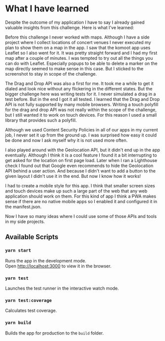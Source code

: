 # What I have learned
Despite the outcome of my application I have to say I already gained valuable insights from this challenge. Here is what I've learned:

Before this challenge I never worked with maps. Although I have a side project where I collect locations of concert venues I never executed my plan to show them on a map in the app. I saw that the komoot app uses Leaflet so I also went for it. It was pretty straight forward and I had my first map after a couple of minutes. I was tempted to try out all the things you can do with Leaflet. Especially popups to be able to delete a marker on the map directly seemed to make sense in this case. But I sticked to the screenshot to stay in scope of the challenge.

The Drag and Drop API was also a first for me. It took me a while to get it dialed and look nice without any flickering in the different states. But the bigger challenge here was writing tests for it. I never simulated a drag in a test before. But in the end I got it all tested. I learned that the Drag and Drop API is not fully supported by many mobile browsers. Writing a touch polyfill for the drag and drop API was not really within the scope of the challenge, but I still wanted it to work on touch devices. For this reason I used a small library that provides such a polyfill.

Although we used Content Security Policies in all of our apps in my current job, I never set it up from the ground up. I was surprised how easy it could be done and now I ask myself why it is not used more often.

I also played around with the Geolocation API, but it didn't end up in the app eventually. Although I think it is a cool feature I found it a bit interrupting to get asked for the location on first page load. Later when I ran a Lighthouse check I found out that Google even recommends to hide the Geolocation API behind a user action. And because I didn't want to add a button to the given layout I didn't use it in the end. But now I know how it works!

I had to create a mobile style for this app. I think that smaller screen sizes and touch devices make up such a large part of the web that any web application should work on them. For this kind of app I think a PWA makes sense if there are no native mobile apps so I enabled it and configured it in the manifest.json.

Now I have so many ideas where I could use some of those APIs and tools in my side projects.

## Available Scripts

### `yarn start`

Runs the app in the development mode.<br />
Open [http://localhost:3000](http://localhost:3000) to view it in the browser.

### `yarn test`

Launches the test runner in the interactive watch mode.

### `yarn test:coverage`

Calculates test coverage.

### `yarn build`

Builds the app for production to the `build` folder.